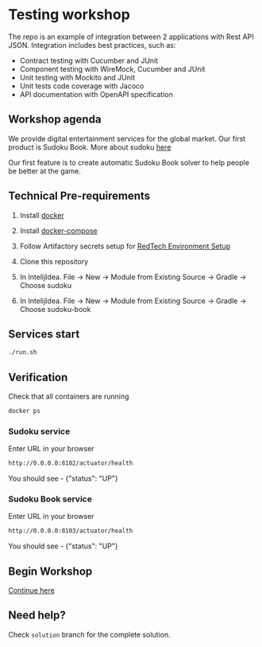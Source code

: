 # Testing workshop

The repo is an example of integration between 2 applications with Rest API JSON. Integration includes best practices, such as:

* Contract testing with Cucumber and JUnit
* Component testing with WireMock, Cucumber and JUnit
* Unit testing with Mockito and JUnit
* Unit tests code coverage with Jacoco
* API documentation with OpenAPI specification

## Workshop agenda

We provide digital entertainment services for the global market. Our first product is Sudoku Book.
More about sudoku [here](https://en.wikipedia.org/wiki/Sudoku)

Our first feature is to create automatic Sudoku Book solver to help people be better at the game.

## Technical Pre-requirements

1. Install [docker](https://docs.docker.com/docker-for-mac/install/)

2. Install [docker-compose](https://github.com/Yelp/docker-compose/blob/master/docs/install.md)

3. Follow Artifactory secrets setup for [RedTech Environment Setup](https://connect.we.co/display/FL/How+to+Set+Up+Your+Local+RedTech+Development+Environment "RedTech Environment Setup")

4. Clone this repository

5. In IntelijIdea. File -> New -> Module from Existing Source -> Gradle -> Choose sudoku

6. In IntelijIdea. File -> New -> Module from Existing Source -> Gradle -> Choose sudoku-book

## Services start

```bash
./run.sh
```

## Verification
Check that all containers are running

```bash
docker ps
```

### Sudoku service

Enter URL in your browser
```bash
http://0.0.0.0:8102/actuator/health
```
You should see - {"status": "UP"}

### Sudoku Book service

Enter URL in your browser
```bash
http://0.0.0.0:8103/actuator/health
```
You should see - {"status": "UP"}

## Begin Workshop

[Continue here](WORKSHOP.md)

## Need help?

Check `solution` branch for the complete solution.


